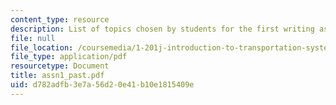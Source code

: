 ```yaml
---
content_type: resource
description: List of topics chosen by students for the first writing assignment.
file: null
file_location: /coursemedia/1-201j-introduction-to-transportation-systems-fall-2006/d782adfb3e7a56d20e41b10e1815409e_assn1_past.pdf
file_type: application/pdf
resourcetype: Document
title: assn1_past.pdf
uid: d782adfb-3e7a-56d2-0e41-b10e1815409e
---
```

